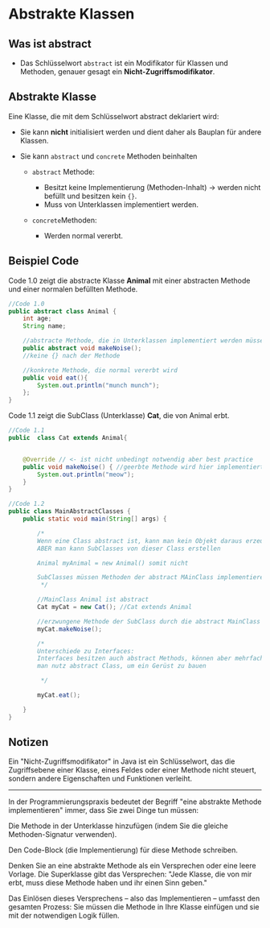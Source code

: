 # Abstrakte Klassen

## Was ist abstract
- Das Schlüsselwort `abstract` ist ein Modifikator für Klassen und Methoden, genauer gesagt ein **Nicht-Zugriffsmodifikator**.



## Abstrakte Klasse

Eine Klasse, die mit dem Schlüsselwort abstract deklariert wird:

- Sie kann **nicht** initialisiert werden und dient daher als Bauplan für andere Klassen.

- Sie kann `abstract` und `concrete` Methoden beinhalten
    
    - `abstract` Methode:
        - Besitzt keine Implementierung (Methoden-Inhalt) &rarr; werden nicht befüllt und besitzen kein `{}`.
        - Muss von Unterklassen implementiert werden.

    - `concrete`Methoden:
        - Werden normal vererbt.  
  

## Beispiel Code
Code 1.0 zeigt die abstracte Klasse **Animal** mit einer abstracten Methode und einer normalen befüllten Methode.

```Java
//Code 1.0
public abstract class Animal {
    int age;
    String name;

    //abstracte Methode, die in Unterklassen implementiert werden müssen
    public abstract void makeNoise();
    //keine {} nach der Methode

    //konkrete Methode, die normal vererbt wird
    public void eat(){
        System.out.println("munch munch");
    };
}
```

Code 1.1 zeigt die SubClass (Unterklasse) **Cat**, die von Animal erbt.
```Java
//Code 1.1
public  class Cat extends Animal{


    @Override // <- ist nicht unbedingt notwendig aber best practice
    public void makeNoise() { //geerbte Methode wird hier implementiert
        System.out.println("meow");
    }
}
```



```Java
//Code 1.2
public class MainAbstractClasses {
    public static void main(String[] args) {

        /*
        Wenn eine Class abstract ist, kann man kein Objekt daraus erzeugen
        ABER man kann SubClasses von dieser Class erstellen

        Animal myAnimal = new Animal() somit nicht

        SubClasses müssen Methoden der abstract MAinClass implementieren
         */

        //MainClass Animal ist abstract
        Cat myCat = new Cat(); //Cat extends Animal

        //erzwungene Methode der SubClass durch die abstract MainClass
        myCat.makeNoise();

        /*
        Unterschiede zu Interfaces:
        Interfaces besitzen auch abstract Methods, können aber mehrfach vererbt werden
        man nutz abstract Class, um ein Gerüst zu bauen

         */

        myCat.eat();

    }
}
```



## Notizen
Ein "Nicht-Zugriffsmodifikator" in Java ist ein Schlüsselwort, das die Zugriffsebene einer Klasse, eines Feldes oder einer Methode nicht steuert, sondern andere Eigenschaften und Funktionen verleiht.

---

In der Programmierungspraxis bedeutet der Begriff "eine abstrakte Methode implementieren" immer, dass Sie zwei Dinge tun müssen:

Die Methode in der Unterklasse hinzufügen (indem Sie die gleiche Methoden-Signatur verwenden).

Den Code-Block (die Implementierung) für diese Methode schreiben.

Denken Sie an eine abstrakte Methode als ein Versprechen oder eine leere Vorlage. Die Superklasse gibt das Versprechen: "Jede Klasse, die von mir erbt, muss diese Methode haben und ihr einen Sinn geben."

Das Einlösen dieses Versprechens – also das Implementieren – umfasst den gesamten Prozess: Sie müssen die Methode in Ihre Klasse einfügen und sie mit der notwendigen Logik füllen.




